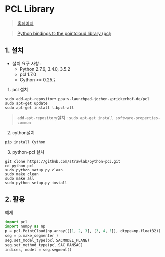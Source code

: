 # PCL Library 

> [홈페이지](http://pointclouds.org)

> [Python bindings to the pointcloud library (pcl) ](https://strawlab.github.io/python-pcl/)

## 1. 설치 

- 설치 요구 사항 : 
    - Python 2.7.6, 3.4.0, 3.5.2
    - pcl 1.7.0
    - Cython <= 0.25.2


1. pcl 설치 
```
sudo add-apt-repository ppa:v-launchpad-jochen-sprickerhof-de/pcl
sudo apt-get update
sudo apt-get install libpcl-all
```

> `add-apt-repository`설치 : `sudo apt-get install software-properties-common`

2. cython설치 
```
pip install Cython
```

3. python-pcl 설치 
```
git clone https://github.com/strawlab/python-pcl.git
cd python-pcl
sudo python setup.py clean
sudo make clean
sudo make all
sudo python setup.py install
```




## 2. 활용 

예제 

```python
import pcl
import numpy as np
p = pcl.PointCloud(np.array([[1, 2, 3], [3, 4, 5]], dtype=np.float32))
seg = p.make_segmenter()
seg.set_model_type(pcl.SACMODEL_PLANE)
seg.set_method_type(pcl.SAC_RANSAC)
indices, model = seg.segment()
```